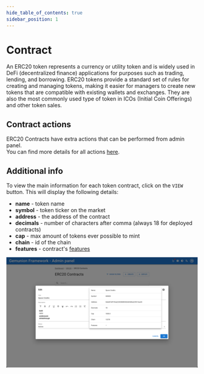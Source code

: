 ```yaml
---
hide_table_of_contents: true
sidebar_position: 1
---
```


# Contract

An ERC20 token represents a currency or utility token and is widely used in DeFi (decentralized finance) applications
for purposes such as trading, lending, and borrowing. ERC20 tokens provide a standard set of rules for creating and
managing tokens, making it easier for managers to create new tokens that are compatible with existing wallets and
exchanges. They are also the most commonly used type of token in ICOs (Initial Coin Offerings) and other token sales.

## Contract actions

ERC20 Contracts have extra actions that can be performed from admin panel. <br/>You can find more details for all
actions [here](/admin/hierarchy/contract-actions).

## Additional info

To view the main information for each token contract, click on the `VIEW` button. This will display the following
details:

- **name** - token name
- **symbol** - token ticker on the market
- **address** - the address of the contract
- **decimals** - number of characters after comma (always 18 for deployed contracts)
- **cap** - max amount of tokens ever possible to mint
- **chain** - id of the chain
- **features** - contract's [features](/admin/hierarchy/ERC20/features/)

![ERC20 contract info](/img/admin/hierarchy/erc20/contract_info.png)
